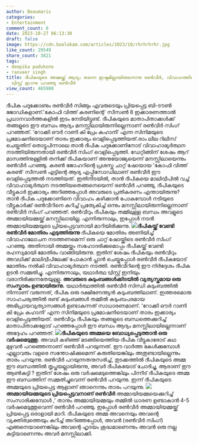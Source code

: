 ```yaml
---
author: Beaumaris
categories:
- Entertainment
comment_count: 0
date: 2023-10-27 06:13:30
draft: false
image: https://cdn.boolokam.com/articles/2023/10/rhrhrhrhr.jpg
like_count: 29549
share_count: 3821
tags:
- deepika padukone
- ranveer singh
title: ദീപികയുടെ അമ്മയ്ക്ക് ആദ്യം തന്നെ ഇഷ്ടമില്ലായിരുന്നെന്നു രൺവീർ, വിവാഹത്തിലെ
  ട്വിസ്റ്റ് തുറന്നു പറഞ്ഞു രൺവീർ
view_count: 465980
---
```


ദീപിക പദുക്കോണും രൺവീർ സിങ്ങും ഏവരുടെയും പ്രിയപ്പെട്ട ബി-ടൗൺ ജോഡികളാണ്.'കോഫി വിത്ത് കരണിന്റെ' സീസൺ 8 ഇക്കാരണത്താൽ പ്രധാനവാർത്തകളിൽ ഇടം നേടിയിട്ടുണ്ട്. ദീപികയുടെ മാതാപിതാക്കൾക്ക് തങ്ങളുടെ ഈ ബന്ധം ആദ്യം മനസ്സിലായിരുന്നില്ലെന്നാണ് രൺവീർ സിംഗ് പറഞ്ഞത്. ‘റോക്കി ഔർ റാണി കി പ്രേം കഹാനി’ എന്ന സിനിമയുടെ പ്രമോഷനിടെയാണ് താരം ഇക്കാര്യം വെളിപ്പെടുത്തിയത്.രാം ലീല റിലീസ് ചെയ്തതിന് തൊട്ടുപിന്നാലെ താൻ ദീപിക പദുക്കോണിനോട് വിവാഹാഭ്യർത്ഥന നടത്തിയിരുന്നതായി രൺവീർ സിംഗ് വെളിപ്പെടുത്തി. ഡേറ്റിങ്ങിന് ശേഷം ആറ് മാസത്തിനുള്ളിൽ തനിക്ക് ദീപികയാണ് അനുയോജ്യയെന്ന് മനസ്സിലായെന്നും രൺവീർ പറഞ്ഞു. കരൺ ജോഹറിന്റെ പ്രശസ്ത ചാറ്റ് ഷോയായ 'കോഫി വിത്ത് കരൺ' സീസൺ എട്ടിന്റെ ആദ്യ എപ്പിസോഡിലാണ് രൺവീർ ഈ വെളിപ്പെടുത്തൽ നടത്തിയത്. ഇതിനിടയിൽ, താൻ ദീപികയെ മാലിദ്വീപിൽ വച്ച് വിവാഹാഭ്യർത്ഥന നടത്തിയതെങ്ങനെയെന്ന് രൺവീർ പറഞ്ഞു, ദീപികയുടെ വീട്ടുകാർ ഇക്കാര്യം അറിഞ്ഞപ്പോൾ അവരുടെ പ്രതികരണം എന്തായിരുന്നു? താൻ ദീപിക പദുക്കോണിനെ വിവാഹം കഴിക്കാൻ പോകുമ്പോൾ നടിയുടെ വീട്ടുകാർക്ക് രൺവീറിനെ കുറിച്ച് പ്രത്യേകിച്ച് ഒന്നും മനസ്സിലായിരുന്നില്ലെന്നാണ് രൺവീർ സിംഗ് പറഞ്ഞത്. രൺവീറും ദീപികയും തമ്മിലുള്ള ബന്ധം അവളുടെ അമ്മായിയമ്മയ്ക്ക് മനസ്സിലായില്ല. എന്നിരുന്നാലും, ഇപ്പോൾ നടൻ അമ്മായിയമ്മയുടെ പ്രിയപ്പെട്ടവനായി മാറിയിരിക്കുന്നു. **![](https://cdn.boolokam.com/articles/2023/10/rhrhrhrhr.jpg)ദീപികയ്ക്ക് വേണ്ടി രൺവീർ മോതിരം എടുത്തിരുന്നു** ദീപികയെ മോതിരം അണിയിച്ച് വിവാഹാലോചന നടത്തണമെന്ന് ഒരു ചാറ്റ് ഷോയ്ക്കിടെ രൺവീർ സിംഗ് പറഞ്ഞു. അതിനായി അമ്മയ്ക്കും സഹോദരിക്കുമൊപ്പം ദീപികയ്ക്ക് വേണ്ടി രഹസ്യമായി മോതിരം വാങ്ങിയിരുന്നു. ഇതിന് ശേഷം ദീപികയും രൺവീറും അവധിക്ക് മാലിദ്വീപിലേക്ക് പോകാൻ പ്ലാൻ ചെയ്തപ്പോൾ രൺവീർ ദീപികയോട് മോതിരം നൽകി വിവാഹാഭ്യർത്ഥന നടത്തി. രൺവീറിന്റെ ഈ നിർദ്ദേശം ദീപിക ഉടൻ സമ്മതിച്ചു. എന്നിരുന്നാലും, യഥാർത്ഥ ട്വിസ്റ്റ് ഇനിയും വരാനിരിക്കുന്നതേയുള്ളൂ. **അവരുടെ കുടുംബങ്ങൾക്കിടയിൽ വ്യത്യസ്തമായ ഒരു സംസ്കാരം ഉണ്ടായിരുന്നു.** യഥാർത്ഥത്തിൽ രൺവീർ സിന്ധി കുടുംബത്തിൽ നിന്നാണ് വരുന്നത്, ദീപിക ഒരു ദക്ഷിണേന്ത്യൻ കുടുംബത്തിലാണ്. ഇത്തരമൊരു സാഹചര്യത്തിൽ രണ്ട് കുടുംബങ്ങൾ തമ്മിൽ കുടുംബപരമായ അഭിപ്രായവ്യത്യാസങ്ങൾ ഉണ്ടാകുന്നത് സാധാരണമാണ്. ‘റോക്കി ഔർ റാണി കി പ്രേം കഹാനി’ എന്ന സിനിമയുടെ പ്രമോഷനിടെയാണ് താരം ഇക്കാര്യം വെളിപ്പെടുത്തിയത്. രൺവീറും ദീപികയും തങ്ങളുടെ ബന്ധത്തെക്കുറിച്ച് മാതാപിതാക്കളോട് പറഞ്ഞപ്പോൾ ഈ ബന്ധം ആദ്യം മനസ്സിലായില്ലെന്നാണ് അദ്ദേഹം പറഞ്ഞത്. **![](https://cdn.boolokam.com/articles/2023/10/wfwwff.jpg)ദീപികയുടെ അമ്മയെ ബോധ്യപ്പെടുത്താൻ ഒരു വർഷമെടുത്തു.** അവധി കഴിഞ്ഞ് മടങ്ങിയെത്തിയ ദീപിക വീട്ടുകാരോട് കഥ മുഴുവൻ പറഞ്ഞെന്നാണ് രൺവീർ പറയുന്നത്. ഈ വാർത്ത കേൾക്കുമ്പോൾ എല്ലാവരും വളരെ സന്തോഷിക്കുമെന്ന് കരുതിയെങ്കിലും അതുണ്ടായില്ലെന്നും താരം പറയുന്നു. രൺവീർ പറയുന്നതനുസരിച്ച്, തുടക്കത്തിൽ ദീപികയുടെ അമ്മ ഈ ബന്ധത്തിൽ തൃപ്തയല്ലായിരുന്നു, അവർ ദീപികയോട് ചോദിച്ചു, ആരാണ് ഈ ആൺകുട്ടി ? ഇതിന് ശേഷം ഒരു വർഷമെടുത്തെങ്കിലും പിന്നീട് ദീപികയുടെ അമ്മ ഈ ബന്ധത്തിന് സമ്മതിച്ചുവെന്ന് രൺവീർ പറയുന്നു. ഇന്ന് ദീപികയുടെ അമ്മയുടെ പ്രിയപ്പെട്ട ആളാണ് ഞാനെന്നും താരം പറയുന്നു. **![](https://cdn.boolokam.com/articles/2023/10/wffwwfwfw.webp)അമ്മായിയമ്മയുടെ പ്രിയപ്പെട്ടവനാണ് രൺവീർ** അമ്മായിയമ്മയെക്കുറിച്ച് സംസാരിക്കുമ്പോൾ ,' താനും അമ്മായിയമ്മയും തമ്മിൽ ധാരണ ഉണ്ടാകാൻ 4-5 വർഷമെടുത്തുവെന്ന് രൺവീർ പറഞ്ഞു. ഇപ്പോൾ രൺവീർ അമ്മായിയമ്മയ്ക്ക് പ്രിയപ്പെട്ട ഒരാളായി മാറി. ദീപികയുടെ അമ്മ അവനെയും അവന്റെ വ്യക്തിത്വത്തെയും കുറിച്ച് അറിഞ്ഞപ്പോൾ, അവൻ (രൺവീർ സിംഗ്) എങ്ങനെയാണെങ്കിലും അവന്റെ ഹൃദയം ശുദ്ധമാണെന്നും അവൻ ഒരു നല്ല കുട്ടിയാണെന്നും അവർ മനസ്സിലാക്കി.